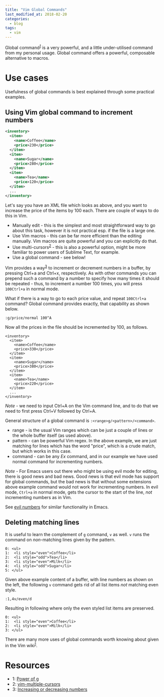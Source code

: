 ```yaml
---
title: "Vim Global Commands"
last_modified_at: 2018-02-20
categories:
  - blog
tags:
  - vim
---
```


Global command<sup>[1](#vim-globals)</sup> is a very powerful, and a little
under-utilised command from my personal usage. Global command offers a powerful,
composable alternative to macros.

# Use cases

Usefulness of global commands is best explained through some practical examples.

## Using Vim global command to increment numbers

```xml
<inventory>
  <item>
    <name>Coffee</name>
    <price>230</price>
  </item>
  <item>
    <name>Sugar</name>
    <price>280</price>
  </item>
  <item>
    <name>Tea</name>
    <price>120</price>
  </item>
  ...
</inventory>
```

Let's say you have an XML file which looks as above, and you want to increase
the price of the items by 100 each. There are couple of ways to do this in Vim.
- Manually edit - this is the simplest and most straightforward way to go about
  this task, however it is not practical esp. if the file is a large one.
- Use Vim macros - this can be far more efficient than the editing manually.
  Vim macros are quite powerful and you can explicitly do that.
- Use multi-cursors<sup>[2](#vim-multi-cursors)</sup> - this is also a powerful
  option, might be more familiar to power users of Sublime Text, for example.
- Use a global command - see below!


Vim provides a way<sup>[3](#vim-inc-dec)</sup> to increment or decrement numbers
in a buffer, by pressing Ctrl+a and Ctrl+x, respectively. As with other commands
you can prepend such a command by a number to specify how many times it should
be repeated - thus, to increment a number 100 times, you will press `100Ctrl+a`
in normal mode.

What if there is a way to go to each price value, and repeat `100Ctrl+a`
command? Global command provides exactly, that capability as shown below.

```
:g/price/normal 100^A
```

Now all the prices in the file should be incremented by 100, as follows.

```
<inventory>
  <item>
    <name>Coffee</name>
    <price>330</price>
  </item>
  <item>
    <name>Sugar</name>
    <price>380</price>
  </item>
  <item>
    <name>Tea</name>
    <price>220</price>
  </item>
  ...
</inventory>
```

*Note* - we need to input Ctrl+A on the Vim command line, and to do that we need
to first press Ctrl+V followed by Ctrl+A.

General structure of a global command is `:<range>g/<pattern>/<command>`.
- range - is the usual Vim ranges which can be just a couple of lines or the
  whole buffer itself (as used above).
- pattern - can be powerful Vim regex. In the above example, we are just
  matching for lines which has the word "price", which is a crude match, but
  which works in this case.
- command - can be any *Ex* command, and in our example we have used normal
  command for incrementing numbers.

*Note* - For Emacs users out there who might be using evil mode for editing,
there is good news and bad news. Good news is that evil mode has support for
global commands, but the bad news is that without some extensions above example
command would not work for incrementing numbers. In evil mode, `Ctrl+a` in
normal mode, gets the cursor to the start of the line, *not* incrementing
numbers as in Vim.

See [evil numbers](https://github.com/cofi/evil-numbers) for similar functionality in
Emacs.

## Deleting matching lines

It is useful to learn the complement of `g` command, `v` as well. `v` runs the
command on *non*-matching lines given by the pattern.

```
0: <ul>
1:  <li style="even">Coffee</li>
2:  <li style="odd">Tea</li>
3:  <li style="even">Milk</li>
4:  <li style="odd">Sugar</li>
5: </ul>
```

Given above example content of a buffer, with line numbers as shown on the left,
the following `v` command gets rid of all list items *not* matching even style.

```
:1,4v/even/d
```

Resulting in following where only the even styled list items are preserved.

```
0: <ul>
1:  <li style="even">Coffee</li>
2:  <li style="even">Milk</li>
3: </ul>
```

There are many more uses of global commands worth knowing about given in the Vim
wiki<sup>[1](#vim-globals)</sup>.

# Resources

- <a name="vim-globals">1</a>: [Power of g](http://vim.wikia.com/wiki/Power_of_g)
- <a name="vim-multi-cursors">2</a>: [vim-multiple-cursors](https://github.com/terryma/vim-multiple-cursors)
- <a name="vim-inc-dec">3</a>: [Increasing or decreasing numbers](http://vim.wikia.com/wiki/Increasing_or_decreasing_numbers)
